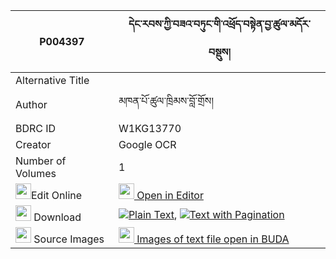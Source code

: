 |P004397|དེང་རབས་ཀྱི་བཟའ་བཏུང་གི་འཕྲོད་བསྟེན་བྱ་ཚུལ་མདོར་བསྡུས། 
| --- | --- 
|Alternative Title |
|Author| མཁན་པོ་ཚུལ་ཁྲིམས་བློ་གྲོས།
|BDRC ID | W1KG13770
|Creator | Google OCR
|Number of Volumes| 1
|<img width="25" src="https://img.icons8.com/color/25/000000/edit-property.png">Edit Online| [<img width="25" src="https://avatars.githubusercontent.com/u/45091458?s=200&v=4"> Open in Editor](http://editor.openpecha.org/P004397)
|<img width="25" src="https://img.icons8.com/fluent/48/000000/download-2.png"/>  Download | [![](https://img.icons8.com/color/20/000000/txt.png)Plain Text](https://github.com/Openpecha/P004397/releases/download/v1/deng_rab_kyi_zatung_gi_troten__plain_P004397.zip), [![](https://img.icons8.com/color/20/000000/txt.png)Text with Pagination](https://github.com/Openpecha/P004397/releases/download/v1/deng_rab_kyi_zatung_gi_troten__pages_P004397.zip)
|<img width="25" src="https://img.icons8.com/plasticine/100/000000/pictures-folder.png"/>  Source Images | [<img width="25" src="https://library.bdrc.io/icons/BUDA-small.svg"> Images of text file open in BUDA](https://library.bdrc.io/show/bdr:W1KG13770)